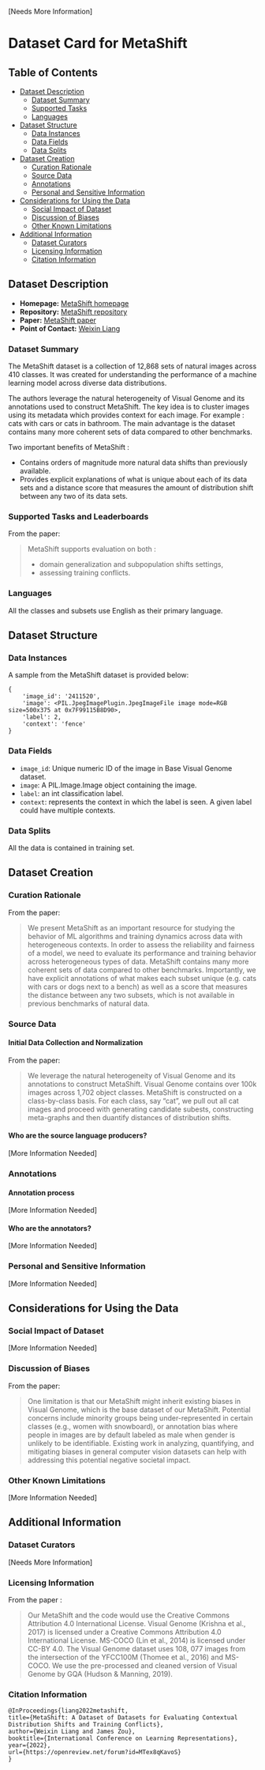 [Needs More Information]

# Dataset Card for MetaShift

## Table of Contents
- [Dataset Description](#dataset-description)
  - [Dataset Summary](#dataset-summary)
  - [Supported Tasks](#supported-tasks-and-leaderboards)
  - [Languages](#languages)
- [Dataset Structure](#dataset-structure)
  - [Data Instances](#data-instances)
  - [Data Fields](#data-instances)
  - [Data Splits](#data-instances)
- [Dataset Creation](#dataset-creation)
  - [Curation Rationale](#curation-rationale)
  - [Source Data](#source-data)
  - [Annotations](#annotations)
  - [Personal and Sensitive Information](#personal-and-sensitive-information)
- [Considerations for Using the Data](#considerations-for-using-the-data)
  - [Social Impact of Dataset](#social-impact-of-dataset)
  - [Discussion of Biases](#discussion-of-biases)
  - [Other Known Limitations](#other-known-limitations)
- [Additional Information](#additional-information)
  - [Dataset Curators](#dataset-curators)
  - [Licensing Information](#licensing-information)
  - [Citation Information](#citation-information)

## Dataset Description

- **Homepage:**  [MetaShift homepage](https://metashift.readthedocs.io/)
- **Repository:** [MetaShift repository](https://github.com/Weixin-Liang/MetaShift)
- **Paper:** [MetaShift paper](https://arxiv.org/abs/2202.06523v1)
- **Point of Contact:**  [Weixin Liang](mailto:wxliang@stanford.edu)

### Dataset Summary

The MetaShift dataset is a collection of 12,868 sets of natural images across 410 classes. It was created for understanding the performance of a machine learning model across diverse data distributions.

The authors leverage the natural heterogeneity of Visual Genome and  its annotations used to construct MetaShift.
The key idea is to cluster images using its metadata which provides context for each image.
For example : cats with cars or cats in bathroom.
The main advantage is the dataset contains many more coherent sets of data compared to other benchmarks.

Two important benefits of MetaShift :
- Contains orders of magnitude more natural data shifts than previously available.
- Provides explicit explanations of what is unique about each of its data sets and a distance score that measures the amount of distribution shift between any two of its data sets.

### Supported Tasks and Leaderboards

From the paper:
> MetaShift supports evaluation on both :
> - domain generalization and subpopulation shifts settings,
> - assessing training conflicts.

### Languages

 All the classes and subsets use English as their primary language.

## Dataset Structure

### Data Instances

A sample from the MetaShift dataset is provided below:

```
{
    'image_id': '2411520', 
    'image': <PIL.JpegImagePlugin.JpegImageFile image mode=RGB size=500x375 at 0x7F99115B8D90>,
    'label': 2, 
    'context': 'fence'
}
```

### Data Fields

- `image_id`: Unique numeric ID of the image in Base Visual Genome dataset.
- `image`:  A PIL.Image.Image object containing the image. 
- `label`: an int classification label.
- `context`: represents the context in which the label is seen. A given label could have multiple contexts.

### Data Splits

All the data is contained in training set.

## Dataset Creation

### Curation Rationale

From the paper:
> We present MetaShift as an important resource for studying the behavior of
ML algorithms and training dynamics across data with heterogeneous contexts. In order to assess the reliability and fairness of a model, we need to evaluate
its performance and training behavior across heterogeneous types of data. MetaShift contains many more coherent sets of data compared to other benchmarks. Importantly, we have explicit annotations of what makes each subset unique (e.g. cats with cars or dogs next to a bench) as well as a score that measures the distance between any two subsets, which is not available in previous benchmarks of natural data.

### Source Data

#### Initial Data Collection and Normalization

From the paper:
> We leverage the natural heterogeneity of Visual Genome and its annotations to construct MetaShift. Visual Genome contains over 100k images across 1,702 object classes. MetaShift is constructed on a class-by-class basis.  For each class, say “cat”, we pull out all cat images and proceed with generating candidate subests, constructing meta-graphs and then duantify distances of distribution shifts.

#### Who are the source language producers?

 [More Information Needed]

### Annotations

#### Annotation process

 [More Information Needed]

#### Who are the annotators?

 [More Information Needed]

### Personal and Sensitive Information

 [More Information Needed]

## Considerations for Using the Data

### Social Impact of Dataset

 [More Information Needed]

### Discussion of Biases

From the paper:
> One limitation is that our MetaShift might inherit existing biases in Visual Genome, which is the
base dataset of our MetaShift. Potential concerns include minority groups being under-represented
in certain classes (e.g., women with snowboard), or annotation bias where people in images are
by default labeled as male when gender is unlikely to be identifiable. Existing work in analyzing,
quantifying, and mitigating biases in general computer vision datasets can help with addressing this
potential negative societal impact.

### Other Known Limitations

 [More Information Needed]

## Additional Information

### Dataset Curators

[Needs More Information]

### Licensing Information

From the paper :
> Our MetaShift and the code would use the Creative Commons Attribution 4.0 International License. Visual Genome (Krishna et al., 2017) is licensed under a Creative Commons Attribution 4.0 International License. MS-COCO (Lin et al., 2014) is licensed under CC-BY 4.0. The Visual Genome dataset uses 108, 077 images from the intersection of the YFCC100M (Thomee et al., 2016) and MS-COCO. We use the pre-processed and cleaned version of Visual Genome by GQA (Hudson & Manning, 2019).

### Citation Information

```
@InProceedings{liang2022metashift,
title={MetaShift: A Dataset of Datasets for Evaluating Contextual Distribution Shifts and Training Conflicts},
author={Weixin Liang and James Zou},
booktitle={International Conference on Learning Representations},
year={2022},
url={https://openreview.net/forum?id=MTex8qKavoS}
}
```